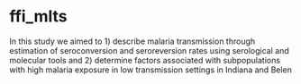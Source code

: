 # ffi_mlts
In this study we aimed to 1) describe malaria transmission through estimation of seroconversion and seroreversion rates using serological and molecular tools and 2) determine factors associated with subpopulations with high malaria exposure in low transmission settings in Indiana and Belen
